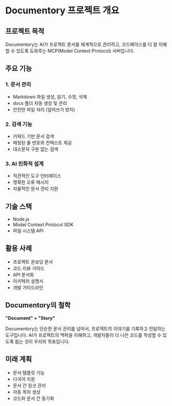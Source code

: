 # Documentory 프로젝트 개요

## 프로젝트 목적
Documentory는 AI가 프로젝트 문서를 체계적으로 관리하고, 코드베이스를 더 잘 이해할 수 있도록 도와주는 MCP(Model Context Protocol) 서버입니다.

## 주요 기능

### 1. 문서 관리
- Markdown 파일 생성, 읽기, 수정, 삭제
- docs 폴더 자동 생성 및 관리
- 안전한 파일 처리 (덮어쓰기 방지)

### 2. 검색 기능
- 키워드 기반 문서 검색
- 매칭된 줄 번호와 컨텍스트 제공
- 대소문자 구분 없는 검색

### 3. AI 친화적 설계
- 직관적인 도구 인터페이스
- 명확한 오류 메시지
- 자율적인 문서 관리 지원

## 기술 스택
- Node.js
- Model Context Protocol SDK
- 파일 시스템 API

## 활용 사례
- 프로젝트 온보딩 문서
- 코드 리뷰 가이드
- API 문서화
- 아키텍처 설명서
- 개발 가이드라인

## Documentory의 철학

**"Document" + "Story"**

Documentory는 단순한 문서 관리를 넘어서, 프로젝트의 이야기를 기록하고 전달하는 도구입니다. AI가 프로젝트의 맥락을 이해하고, 개발자들이 더 나은 코드를 작성할 수 있도록 돕는 것이 우리의 목표입니다.

## 미래 계획
- 문서 템플릿 기능
- 다국어 지원
- 문서 간 링크 관리
- 자동 목차 생성
- 코드와 문서 간 동기화 